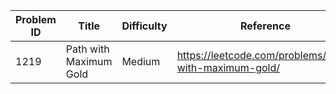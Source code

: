 | Problem ID | Title | Difficulty | Reference
| --- | --- | --- | ---
| 1219 | Path with Maximum Gold | Medium | https://leetcode.com/problems/path-with-maximum-gold/
